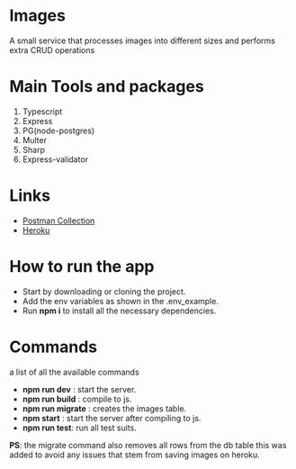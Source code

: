 # Images
A small service that processes images into different sizes and performs extra CRUD operations

# Main Tools and packages

1. Typescript
2. Express
3. PG(node-postgres)
4. Multer
5. Sharp
6. Express-validator

# Links
- [Postman Collection]
- [Heroku]

# How to run the app
- Start by downloading or cloning the project. 
- Add the env variables as shown in the .env_example. 
- Run **npm i** to install all the necessary dependencies.

# Commands 
a list of all the available commands
- **npm run dev** : start the server.
- **npm run build** : compile to js.
- **npm run migrate** : creates the images table.
- **npm start** : start the server after compiling to js.
- **npm run test**: run all test suits.

**PS**: the migrate command also removes all rows from the db table this was added to avoid any issues that stem from saving images on heroku.

[Postman Collection]: https://www.postman.com/gold-crater-470694/workspace/images/documentation/15875859-dece5308-d456-4f0d-b4ed-043c44acd066

[Heroku]: https://images-app-test.herokuapp.com/
